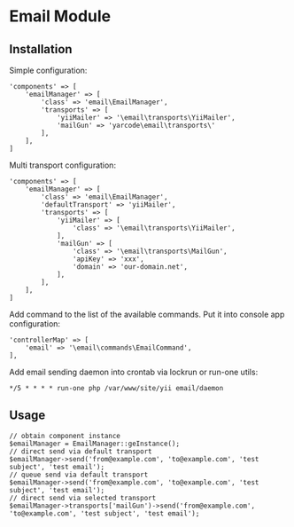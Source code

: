 # Email Module #

## Installation ##

Simple configuration:

    'components' => [
        'emailManager' => [
            'class' => 'email\EmailManager',
            'transports' => [
                'yiiMailer' => '\email\transports\YiiMailer',
                'mailGun' => 'yarcode\email\transports\'
            ],
        ],
    ]

Multi transport configuration:

    'components' => [
        'emailManager' => [
            'class' => 'email\EmailManager',
            'defaultTransport' => 'yiiMailer',
            'transports' => [
                'yiiMailer' => [
                    'class' => '\email\transports\YiiMailer',
                ],
                'mailGun' => [
                    'class' => '\email\transports\MailGun',
                    'apiKey' => 'xxx',
                    'domain' => 'our-domain.net',
                ],
            ],
        ],
    ]

Add command to the list of the available commands. Put it into console app configuration:

    'controllerMap' => [
        'email' => '\email\commands\EmailCommand',
    ],

Add email sending daemon into crontab via lockrun or run-one utils:

    */5 * * * * run-one php /var/www/site/yii email/daemon

## Usage ##

    // obtain component instance
    $emailManager = EmailManager::geInstance();
    // direct send via default transport
    $emailManager->send('from@example.com', 'to@example.com', 'test subject', 'test email');
    // queue send via default transport
    $emailManager->send('from@example.com', 'to@example.com', 'test subject', 'test email');
    // direct send via selected transport
    $emailManager->transports['mailGun')->send('from@example.com', 'to@example.com', 'test subject', 'test email');

